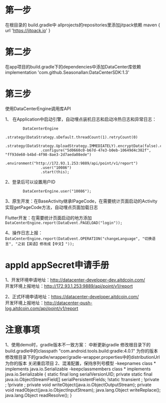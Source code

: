 # 第一步
在根目录的 build.gradle中 allprojects的repositories里添加jitpack依赖
maven { url 'https://jitpack.io' }
# 第二步
在app项目的build.gradle下的dependencies中添加DataCenter库依赖
    implementation 'com.github.Seasonallan:DataCenterSDK:1.3'
# 第三步
使用DataCenterEngine调用库API

1、 在Application中启动引擎，自动埋点装机日志和启动冷热日志和异常日志：
```
        DataCenterEngine
                .strategy(DataStrategy.sDefault.threadCount(1).retryCount(0)
                        .strategy(DataStrategy.UploadStrategy.IMMEDIATELY).encryptData(false).catchException(true).logcat(true))
                .configure("5d0660c0-b67d-47e3-b0eb-10649d4c382f", "ff93de60-b4bd-4f98-8ae3-2d7aeda08ede")
                .environment("http://172.93.1.253:9889/api/point/v1/report")
                .user("10086")
                .start(this);
```
2、登录后可以设置用户ID
```
        DataCenterEngine.user("10086");
```
3、原生开发：在BaseActivity继承IPageCode，在需要统计页面启动的Activity实现getPageCode方法，自动埋点页面加载日志

   Flutter开发：在需要统计页面启动的地方添加 `DataCenterEngine.report(DataEvent.PAGELOAD("login"));`
   
4、操作日志上报：`DataCenterEngine.report(DataEvent.OPERATION("changeLanguage",
                        "切换语言", "之前【英语】修改成【中文】"));`
 

# appId appSecret申请手册
1、开发环境申请地址：http://datacenter-developer-dev.aitdcoin.com/  
开发环境上报地址：http://172.93.1.253:9889/api/point/v1/report

2、正式环境申请地址：https://datacenter-developer.aitdcoin.com/  
开发环境上报地址：http://datacenter-push-log.aitdcoin.com/api/point/v1/report

# 注意事项
1、使用demo时，gradle版本不一致方案：
中断更新gradle
修改根目录下的build.gradle中的classpath "com.android.tools.build:gradle:4.0.1" 为你的版本
修改根目录下的gradle/wrapper/gradle-wrapper.properties中的distributionUrl为你的版本
关闭重启项目
2、混淆配置，保持序列号模型
-keepnames class * implements java.io.Serializable
-keepclassmembers class * implements java.io.Serializable {
    static final long serialVersionUID;
    private static final java.io.ObjectStreamField[] serialPersistentFields;
    !static !transient <fields>;
    !private <fields>;
    !private <methods>;
    private void writeObject(java.io.ObjectOutputStream);
    private void readObject(java.io.ObjectInputStream);
    java.lang.Object writeReplace();
    java.lang.Object readResolve();
}
 